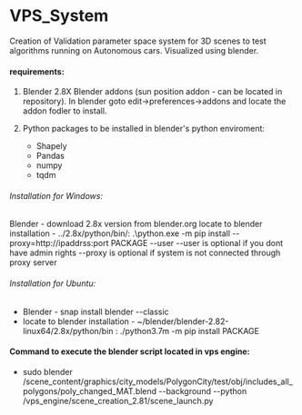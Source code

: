 # VPS_System
Creation of Validation parameter space system for 3D scenes to test algorithms running on Autonomous cars. Visualized using blender.


#### requirements:
 1. Blender 2.8X
    Blender addons (sun position addon - can be located in repository). In blender goto edit->preferences->addons and locate the addon fodler to install. 
    
 1. Python packages to be installed in blender's python enviroment: 
    * Shapely
    * Pandas
    * numpy
    * tqdm

###### Installation for Windows:
    
Blender - download 2.8x version from blender.org
    locate to blender installation - ../2.8x/python/bin/: .\python.exe -m pip install --proxy=http://ipaddrss:port PACKAGE --user
    --user is optional if you dont have admin rights
    --proxy is optional if system is not connected through proxy server
        
        
###### Installation for Ubuntu:

* Blender - snap install blender --classic
* locate to blender installation - ~/blender/blender-2.82-linux64/2.8x/python/bin : ./python3.7m -m pip install PACKAGE
    
    
#### Command to execute the blender script located in vps engine:
* sudo blender /scene_content/graphics/city_models/PolygonCity/test/obj/includes_all_polygons/poly_changed_MAT.blend --background --python /vps_engine/scene_creation_2.81/scene_launch.py
    
